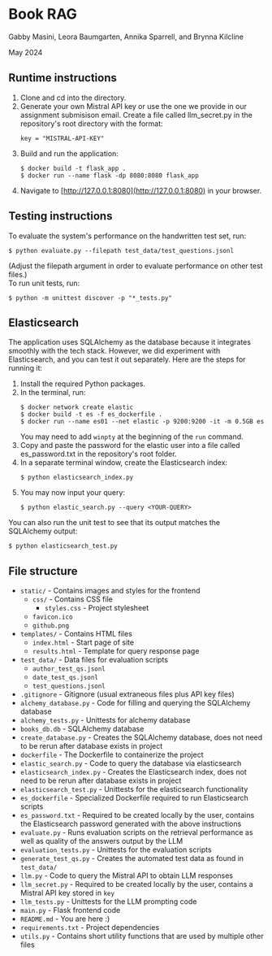 # Book RAG
Gabby Masini, Leora Baumgarten, Annika Sparrell, and Brynna Kilcline

May 2024

## Runtime instructions

1. Clone and cd into the directory.
2. Generate your own Mistral API key or use the one we provide in our assignment submisison email. Create a file called llm_secret.py in the repository's root directory 
with the format:
    ```
    key = "MISTRAL-API-KEY"
    ```
3. Build and run the application:
    ```
    $ docker build -t flask_app .
    $ docker run --name flask -dp 8080:8080 flask_app
    ```
4. Navigate to [http://127.0.0.1:8080](http://127.0.0.1:8080) in your browser.

## Testing instructions

To evaluate the system's performance on the handwritten test set, run:
```
$ python evaluate.py --filepath test_data/test_questions.jsonl
```
(Adjust the filepath argument in order to evaluate performance on other test files.)  
To run unit tests, run:
```
$ python -m unittest discover -p "*_tests.py"
```

## Elasticsearch

The application uses SQLAlchemy as the database because it integrates smoothly with the tech stack.
However, we did experiment with Elasticsearch, and you can test it out separately.
Here are the steps for running it:
1. Install the required Python packages.
2. In the terminal, run:
   ```
   $ docker network create elastic
   $ docker build -t es -f es_dockerfile .
   $ docker run --name es01 --net elastic -p 9200:9200 -it -m 0.5GB es
   ```
   You may need to add `winpty` at the beginning of the `run` command. 
3. Copy and paste the password for the elastic user into a file called es_password.txt in the repository's root folder.
4. In a separate terminal window, create the Elasticsearch index:
     ```
     $ python elasticsearch_index.py
     ```
5. You may now input your query:
   ```
   $ python elastic_search.py --query <YOUR-QUERY>
   ```

You can also run the unit test to see that its output matches the SQLAlchemy output:
```
$ python elasticsearch_test.py
```
## File structure
* `static/` - Contains images and styles for the frontend
    * `css/` - Contains CSS file
        * `styles.css` - Project stylesheet 
    * `favicon.ico`
    * `github.png`
* `templates/` - Contains HTML files
    * `index.html` - Start page of site
    * `results.html` - Template for query response page
* `test_data/` - Data files for evaluation scripts
    * `author_test_qs.jsonl`
    * `date_test_qs.jsonl`
    * `test_questions.jsonl`
* `.gitignore` - Gitignore (usual extraneous files plus API key files)
* `alchemy_database.py` - Code for filling and querying the SQLAlchemy database
* `alchemy_tests.py` - Unittests for alchemy database
* `books_db.db` - SQLAlchemy database
* `create_database.py` - Creates the SQLAlchemy database, does not need to be rerun after database exists in project
* `dockerfile` - The Dockerfile to containerize the project
* `elastic_search.py` - Code to query the database via elasticsearch
* `elasticsearch_index.py` - Creates the Elasticsearch index, does not need to be rerun after database exists in project
* `elasticsearch_test.py` - Unittests for the elasticsearch functionality
* `es_dockerfile` - Specialized Dockerfile required to run Elasticsearch scripts
* `es_password.txt` - Required to be created locally by the user, contains the Elasticsearch password generated with the above instructions
* `evaluate.py` - Runs evaluation scripts on the retrieval performance as well as quality of the answers output by the LLM
* `evaluation_tests.py` - Unittests for the evaluation scripts
* `generate_test_qs.py` - Creates the automated test data as found in `test_data/`
* `llm.py` - Code to query the Mistral API to obtain LLM responses
* `llm_secret.py` - Required to be created locally by the user, contains a Mistral API key stored in `key`
* `llm_tests.py` - Unittests for the LLM prompting code
* `main.py` - Flask frontend code
* `README.md` - You are here :)
* `requirements.txt` - Project dependencies
* `utils.py` - Contains short utility functions that are used by multiple other files
